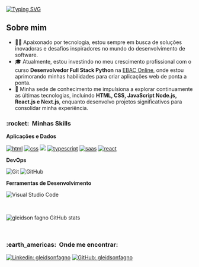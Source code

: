 
[![Typing SVG](https://readme-typing-svg.demolab.com/?lines=Hello,+my+name+is+Gleidson+Fagno,;Front-end+developer)](https://git.io/typing-svg)

<h2> Sobre mim </h2>

- 👨‍💻 Apaixonado por tecnologia, estou sempre em busca de soluções inovadoras e desafios inspiradores no mundo do desenvolvimento de software.
- 🎓 Atualmente, estou investindo no meu crescimento profissional com o curso **Desenvolvedor Full Stack Python** na [EBAC Online](https://ebaconline.com.br/), onde estou aprimorando minhas habilidades para criar aplicações web de ponta a ponta.
- 🌱 Minha sede de conhecimento me impulsiona a explorar continuamente as últimas tecnologias, incluindo **HTML, CSS, JavaScript Node.js, React.js e Next.js**, enquanto desenvolvo projetos significativos para consolidar minha experiência.

<h3> :rocket: &nbsp;Minhas Skills </h3>

**Aplicações e Dados**

 <p align="left">
  <a href="#" title="html">
  <img src="https://img.shields.io/badge/HTML-E34F26?style=for-the-badge&logo=html5&logoColor=white" alt="html"/></a>
  <a href="#" title="css">
  <img src="https://img.shields.io/badge/CSS-1572B6?&style=for-the-badge&logo=css3&logoColor=white" alt="css"/></a>
  <a href="#" title="javascript">
  <img src="https://img.shields.io/badge/JavaScript-323330?style=for-the-badge&logo=javascript&logoColor=F7DF1E"/></a>
  <a href="#" title="typescript">
  <img src="https://img.shields.io/badge/TypeScript-007ACC?style=for-the-badge&logo=typescript&logoColor=white" alt="typescript"/></a>
  <a href="#" title="saas">
  <img src="https://img.shields.io/badge/Sass-CC6699?style=for-the-badge&logo=sass&logoColor=white" alt="saas"/></a>
  <a href="#" title="react">
  <img src="https://img.shields.io/badge/React-20232A?style=for-the-badge&logo=react&logoColor=61DAFB" alt="react"/></a>
</p>

**DevOps**

  ![Git](https://img.shields.io/badge/-Git-333333?style=flat&logo=git)
  ![GitHub](https://img.shields.io/badge/-GitHub-333333?style=flat&logo=github)

**Ferramentas de Desenvolvimento**

  ![Visual Studio Code](https://img.shields.io/badge/-Visual%20Studio%20Code-333333?style=flat&logo=visual-studio-code&logoColor=007ACC)

<br/>


 
![gleidson fagno GitHub stats](https://github-readme-stats.vercel.app/api?username=gleidsonfagno&show_icons=true&theme=gruvbox)


<br/>

<h3> :earth_americas: &nbsp;Onde me encontrar: </h3> 

[![Linkedin: gleidsonfagno](https://img.shields.io/badge/-gleidsonfagno-blue?style=flat-square&logo=Linkedin&logoColor=white&link=LINK-DO-SEU-LINKEDIN)](https://www.linkedin.com/in/gleidson-fagno-1510a91ab)
[![GitHub: gleidsonfagno]( https://img.shields.io/github/followers/VanessaSwerts?label=follow&style=social)](https://github.com/gleidsonfagno)
